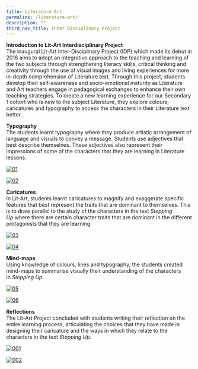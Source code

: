 ```yaml
---
title: Literature Art
permalink: /literature-art/
description: ""
third_nav_title: Inter Disciplinary Project
---
```

**Introduction to Lit-Art Interdisciplinary Project**  
The inaugural Lit-Art Inter-Disciplinary Project (IDP) which made its debut in 2018 aims to adopt an integrative approach to the teaching and learning of the two subjects through strengthening literacy skills, critical thinking and creativity through the use of visual images and living experiences for more in-depth comprehension of Literature text. Through this project, students develop their self-awareness and socio-emotional maturity as Literature and Art teachers engage in pedagogical exchanges to enhance their own teaching strategies. To create a new learning experience for our Secondary 1 cohort who is new to the subject Literature, they explore colours, caricatures and typography to access the characters in their Literature text better.

**Typography**  
The students learnt typography where they produce artistic arrangement of language and visuals to convey a message. Students use adjectives that best describe themselves. These adjectives also represent their impressions of some of the characters that they are learning in Literature lessons.

[![01](https://marsilingsec.moe.edu.sg/wp-content/uploads/2019/10/01-3-e1571270563532-197x300.jpg)](https://marsilingsec.moe.edu.sg/wp-content/uploads/2019/10/01-3-e1571270563532.jpg)

[![02](https://marsilingsec.moe.edu.sg/wp-content/uploads/2019/10/02-4-e1571270571857-282x300.jpg)](https://marsilingsec.moe.edu.sg/wp-content/uploads/2019/10/02-4-e1571270571857.jpg)

  

**Caricatures**  
In Lit-Art, students learnt caricatures to magnify and exaggerate specific features that best represent the traits that are dominant to themselves. This is to draw parallel to the study of the characters in the text _Stepping Up_ where there are certain character traits that are dominant in the different protagonists that they are learning.

[![03](https://marsilingsec.moe.edu.sg/wp-content/uploads/2019/10/03-4-300x201.jpg)](https://marsilingsec.moe.edu.sg/wp-content/uploads/2019/10/03-4.jpg)

[![04](https://marsilingsec.moe.edu.sg/wp-content/uploads/2019/10/04-4-e1571270732737-222x300.jpg)](https://marsilingsec.moe.edu.sg/wp-content/uploads/2019/10/04-4-e1571270732737.jpg)

  

**Mind-maps**  
Using knowledge of colours, lines and typography, the students created mind-maps to summarise visually their understanding of the characters in _Stepping Up_.

[![05](https://marsilingsec.moe.edu.sg/wp-content/uploads/2019/10/05-3-300x220.jpg)](https://marsilingsec.moe.edu.sg/wp-content/uploads/2019/10/05-3.jpg)

[![06](https://marsilingsec.moe.edu.sg/wp-content/uploads/2019/10/06-1-300x202.jpg)](https://marsilingsec.moe.edu.sg/wp-content/uploads/2019/10/06-1.jpg)

  

**Reflections**  
The Lit-Art Project concluded with students writing their reflection on the entire learning process, articulating the choices that they have made in designing their caricature and the ways in which they relate to the characters in the text _Stepping Up._

[![001](https://marsilingsec.moe.edu.sg/wp-content/uploads/2019/10/001-1024x715.jpg)](https://marsilingsec.moe.edu.sg/wp-content/uploads/2019/10/001.jpg)

  

[![002](https://marsilingsec.moe.edu.sg/wp-content/uploads/2019/10/002-1024x586.jpg)](https://marsilingsec.moe.edu.sg/wp-content/uploads/2019/10/002.jpg)